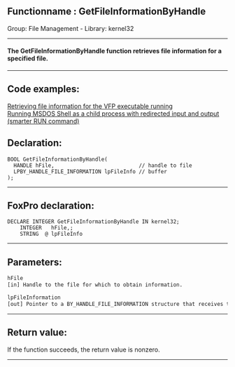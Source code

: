 <link rel="stylesheet" type="text/css" href="../../css/win32api.css">  
<link rel="stylesheet" href="https://cdnjs.cloudflare.com/ajax/libs/font-awesome/4.7.0/css/font-awesome.min.css">

## Functionname : GetFileInformationByHandle
Group: File Management - Library: kernel32    
***  


#### The GetFileInformationByHandle function retrieves file information for a specified file.
***  


## Code examples:
[Retrieving file information for the VFP executable running](../../samples/sample_242.md)  
[Running MSDOS Shell as a child process with redirected input and output (smarter RUN command)](../../samples/sample_477.md)  

## Declaration:
```foxpro  
BOOL GetFileInformationByHandle(
  HANDLE hFile,                           // handle to file
  LPBY_HANDLE_FILE_INFORMATION lpFileInfo // buffer
);  
```  
***  


## FoxPro declaration:
```foxpro  
DECLARE INTEGER GetFileInformationByHandle IN kernel32;
	INTEGER   hFile,;
	STRING  @ lpFileInfo  
```  
***  


## Parameters:
```txt  
hFile
[in] Handle to the file for which to obtain information.

lpFileInformation
[out] Pointer to a BY_HANDLE_FILE_INFORMATION structure that receives the file information.  
```  
***  


## Return value:
If the function succeeds, the return value is nonzero.  
***  

